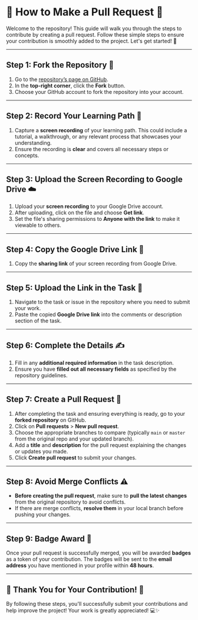 # 🌟 How to Make a Pull Request 🌟

Welcome to the repository! This guide will walk you through the steps to contribute by creating a pull request. Follow these simple steps to ensure your contribution is smoothly added to the project. Let's get started! 🚀

---

## Step 1: Fork the Repository 🍴
1. Go to the [repository’s page on GitHub](https://github.com/OpenForgeIT/Dora-s-Learning-Path_-Push-your-Progress-).
2. In the **top-right corner**, click the **Fork** button.
3. Choose your GitHub account to fork the repository into your account.

---

## Step 2: Record Your Learning Path 🎥
1. Capture a **screen recording** of your learning path. This could include a tutorial, a walkthrough, or any relevant process that showcases your understanding.
2. Ensure the recording is **clear** and covers all necessary steps or concepts.

---

## Step 3: Upload the Screen Recording to Google Drive ☁️
1. Upload your **screen recording** to your Google Drive account.
2. After uploading, click on the file and choose **Get link**.
3. Set the file's sharing permissions to **Anyone with the link** to make it viewable to others.

---

## Step 4: Copy the Google Drive Link 🔗
1. Copy the **sharing link** of your screen recording from Google Drive.

---

## Step 5: Upload the Link in the Task 📝
1. Navigate to the task or issue in the repository where you need to submit your work.
2. Paste the copied **Google Drive link** into the comments or description section of the task.

---

## Step 6: Complete the Details ✍️
1. Fill in any **additional required information** in the task description.
2. Ensure you have **filled out all necessary fields** as specified by the repository guidelines.

---

## Step 7: Create a Pull Request 🔄
1. After completing the task and ensuring everything is ready, go to your **forked repository** on GitHub.
2. Click on **Pull requests** > **New pull request**.
3. Choose the appropriate branches to compare (typically `main` or `master` from the original repo and your updated branch).
4. Add a **title** and **description** for the pull request explaining the changes or updates you made.
5. Click **Create pull request** to submit your changes.

---

## Step 8: Avoid Merge Conflicts ⚠️
- **Before creating the pull request**, make sure to **pull the latest changes** from the original repository to avoid conflicts.
- If there are merge conflicts, **resolve them** in your local branch before pushing your changes.

---

## Step 9: Badge Award 🏅
Once your pull request is successfully merged, you will be awarded **badges** as a token of your contribution. The badges will be sent to the **email address** you have mentioned in your profile within **48 hours**.

---

## 🙏 Thank You for Your Contribution! 🙏

By following these steps, you'll successfully submit your contributions and help improve the project! Your work is greatly appreciated! 💻✨
